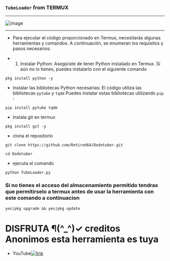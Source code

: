 ### ` TubeLoader ` from TERMUX
__________________________________________________________________________________
![image](https://cdn.discordapp.com/attachments/1120450661050499083/1157389026693742774/Picsart_23-09-29_11-49-48-134.png?ex=65186e07&is=65171c87&hm=4c3717669431f1e1084c67bc228de4c9ba8f27e0391e62b22fc610d2379c5715&)
__________________________________________________________________________________

* Para ejecutar el código proporcionado en Termux, necesitarás algunas herramientas y comandos. A continuación, se enumeran los requisitos y pasos necesarios:

* 1. Instalar Python:
Asegúrate de tener Python instalado en Termux. Si aún no lo tienes, puedes instalarlo con el siguiente comando
```
pkg install python -y
```

* Instalar las bibliotecas Python necesarias:
El código utiliza las bibliotecas `pytube` y ` tqdm ` Puedes instalar estas bibliotecas utilizando `pip` :

```
pip install pytube tqdm
```
* Instala git en termux 
```
pkg install git -y
```
* clona el repositorio
```
git clone https://github.com/Retired64/Dodotuber.git
```
```
cd Dodotuber
```
* ejecuta el comando 

```
python TubeLoader.py
```
### Si no tienes el acceso del almacenamiento permitido tendras que permitirselo a termux antes de usar la herramienta con este comando a continuacion

```
yes|pkg upgrade && yes|pkg update
```

# DISFRUTA ¶(^_^)✓ creditos Anonimos esta herramienta es tuya

* YouTube[![link](https://cdn.discordapp.com/attachments/1120450661050499083/1157396623643643944/IMG_20230929_122041_512_x_512_pixel.png?ex=6518751a&is=6517239a&hm=63c531eb6c4208dae0ba0081ffd7922156f18cae37efc71c989510f1d18d5ac7&)](https://youtube.com/@Retired64?si=5ezXzCLXef3zKaT2 "[TUTORIAL] Compilar (descargar) La nueva actualización para sm64ex-coop Android Parte 1 ")

